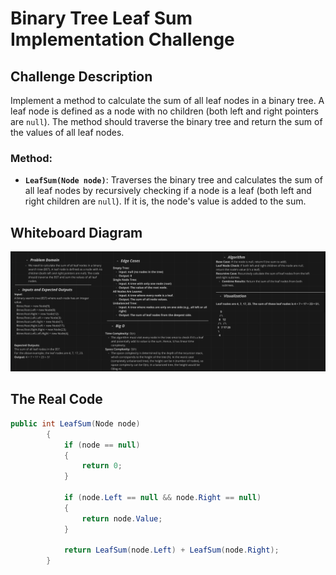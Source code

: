 ﻿# Binary Tree Leaf Sum Implementation Challenge

## Challenge Description
Implement a method to calculate the sum of all leaf nodes in a binary tree. A leaf node is defined as a node with no children (both left and right pointers are `null`). The method should traverse the binary tree and return the sum of the values of all leaf nodes.

### Method:
- **`LeafSum(Node node)`**: Traverses the binary tree and calculates the sum of all leaf nodes by recursively checking if a node is a leaf (both left and right children are `null`). If it is, the node's value is added to the sum.



## Whiteboard Diagram

![LeafSum](assets/LeafWB.PNG)

## The Real Code

```csharp
public int LeafSum(Node node) 
        {
            if (node == null)
            {
                return 0;
            }

            if (node.Left == null && node.Right == null)
            {
                return node.Value;
            }

            return LeafSum(node.Left) + LeafSum(node.Right);
        }
